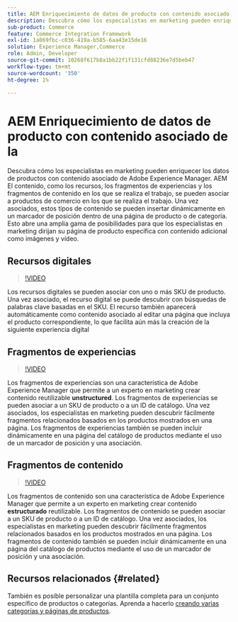```yaml
---
title: AEM Enriquecimiento de datos de producto con contenido asociado de la
description: Descubra cómo los especialistas en marketing pueden enriquecer los datos de productos con contenido asociado de Adobe Experience Manager añadiendo contenido de marketing de forma dinámica a las páginas de productos. Esto abre una amplia gama de posibilidades para que los especialistas en marketing se dirijan a páginas de productos específicas con contenido adicional como imágenes y vídeo.
sub-product: Commerce
feature: Commerce Integration Framework
exl-id: 1a069fbc-c036-419a-b585-6aa43e15de16
solution: Experience Manager,Commerce
role: Admin, Developer
source-git-commit: 10268f617b8a1bb22f1f131cfd88236e7d5beb47
workflow-type: tm+mt
source-wordcount: '350'
ht-degree: 1%

---
```


# AEM Enriquecimiento de datos de producto con contenido asociado de la

Descubra cómo los especialistas en marketing pueden enriquecer los datos de productos con contenido asociado de Adobe Experience Manager. AEM El contenido, como los recursos, los fragmentos de experiencias y los fragmentos de contenido en los que se realiza el trabajo, se pueden asociar a productos de comercio en los que se realiza el trabajo. Una vez asociados, estos tipos de contenido se pueden insertar dinámicamente en un marcador de posición dentro de una página de producto o de categoría. Esto abre una amplia gama de posibilidades para que los especialistas en marketing dirijan su página de producto específica con contenido adicional como imágenes y vídeo.

## Recursos digitales

>[!VIDEO](https://video.tv.adobe.com/v/3447312/?quality=12&learn=on&captions=spa)

Los recursos digitales se pueden asociar con uno o más SKU de producto. Una vez asociado, el recurso digital se puede descubrir con búsquedas de palabras clave basadas en el SKU. El recurso también aparecerá automáticamente como contenido asociado al editar una página que incluya el producto correspondiente, lo que facilita aún más la creación de la siguiente experiencia digital

## Fragmentos de experiencias

>[!VIDEO](https://video.tv.adobe.com/v/343337/?quality=12&learn=on&captions=spa)

Los fragmentos de experiencias son una característica de Adobe Experience Manager que permite a un experto en marketing crear contenido reutilizable **unstructured**. Los fragmentos de experiencias se pueden asociar a un SKU de producto o a un ID de catálogo. Una vez asociados, los especialistas en marketing pueden descubrir fácilmente fragmentos relacionados basados en los productos mostrados en una página. Los fragmentos de experiencias también se pueden incluir dinámicamente en una página del catálogo de productos mediante el uso de un marcador de posición y una asociación.

## Fragmentos de contenido

>[!VIDEO](https://video.tv.adobe.com/v/3452160/?quality=12&learn=on&captions=spa)

Los fragmentos de contenido son una característica de Adobe Experience Manager que permite a un experto en marketing crear contenido **estructurado** reutilizable. Los fragmentos de contenido se pueden asociar a un SKU de producto o a un ID de catálogo. Una vez asociados, los especialistas en marketing pueden descubrir fácilmente fragmentos relacionados basados en los productos mostrados en una página. Los fragmentos de contenido también se pueden incluir dinámicamente en una página del catálogo de productos mediante el uso de un marcador de posición y una asociación.

## Recursos relacionados {#related}

También es posible personalizar una plantilla completa para un conjunto específico de productos o categorías. Aprenda a hacerlo [creando varias categorías y páginas de productos](/help/commerce/cif/configuring/multi-template-usage.md).
